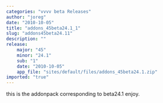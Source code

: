 ```yaml
---
categories: "vvvv beta Releases"
author: "joreg"
date: "2010-10-05"
title: "addons_45beta24.1_1"
slug: "addons45beta24.11"
description: ""
release: 
    major: "45"
    minor: "24.1"
    sub: "1"
    date: "2010-10-05"
    app_file: "sites/default/files/addons_45beta24.1.zip"
imported: "true"
---
```



this is the addonpack corresponding to beta24.1
enjoy.